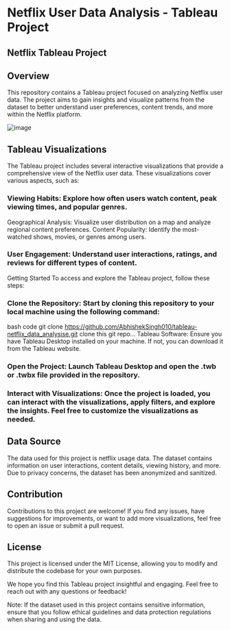 # Netflix User Data Analysis - Tableau Project
## Netflix Tableau Project

## Overview
This repository contains a Tableau project focused on analyzing Netflix user data. The project aims to gain insights and visualize patterns from the dataset to better understand user preferences, content trends, and more within the Netflix platform.

![image](https://github.com/AbhishekSingh010/tableau-netflix_data_analysise/assets/113212983/8b6e558d-1840-49ef-9c61-d53dc2b84244)



## Tableau Visualizations
The Tableau project includes several interactive visualizations that provide a comprehensive view of the Netflix user data. These visualizations cover various aspects, such as:

### Viewing Habits: Explore how often users watch content, peak viewing times, and popular genres.
Geographical Analysis: Visualize user distribution on a map and analyze regional content preferences.
Content Popularity: Identify the most-watched shows, movies, or genres among users.
### User Engagement: Understand user interactions, ratings, and reviews for different types of content.
Getting Started
To access and explore the Tableau project, follow these steps:

### Clone the Repository: Start by cloning this repository to your local machine using the following command:
bash code
git clone https://github.com/AbhishekSingh010/tableau-netflix_data_analysise.git
clone this git repo...
Tableau Software: Ensure you have Tableau Desktop installed on your machine. If not, you can download it from the Tableau website.

### Open the Project: Launch Tableau Desktop and open the .twb or .twbx file provided in the repository.

### Interact with Visualizations: Once the project is loaded, you can interact with the visualizations, apply filters, and explore the insights. Feel free to customize the visualizations as needed.

## Data Source
The data used for this project is netflix usage data. The dataset contains information on user interactions, content details, viewing history, and more. Due to privacy concerns, the dataset has been anonymized and sanitized.

## Contribution
Contributions to this project are welcome! If you find any issues, have suggestions for improvements, or want to add more visualizations, feel free to open an issue or submit a pull request.


## License
This project is licensed under the MIT License, allowing you to modify and distribute the codebase for your own purposes.

We hope you find this Tableau project insightful and engaging. Feel free to reach out with any questions or feedback!

Note: If the dataset used in this project contains sensitive information, ensure that you follow ethical guidelines and data protection regulations when sharing and using the data.
